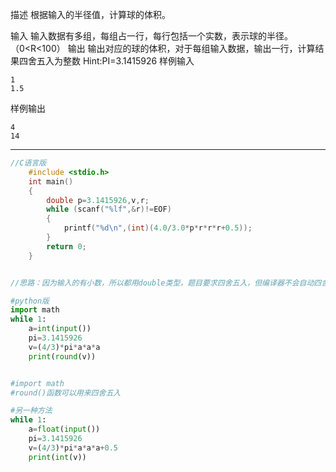 描述 根据输入的半径值，计算球的体积。

输入
​    输入数据有多组，每组占一行，每行包括一个实数，表示球的半径。（0<R<100）
输出
​    输出对应的球的体积，对于每组输入数据，输出一行，计算结果四舍五入为整数
​    Hint:PI=3.1415926
样例输入

    1
    1.5

样例输出

    4
    14
---------------------
```c
//C语言版
    #include <stdio.h>
    int main()
    {
    	double p=3.1415926,v,r;
    	while (scanf("%lf",&r)!=EOF)
    	{
    		printf("%d\n",(int)(4.0/3.0*p*r*r*r+0.5));
    	} 
    	return 0;
    }


//思路：因为输入的有小数，所以都用double类型，题目要求四舍五入，但编译器不会自动四舍五入，那么在计算结果后+0.5即可
```



```python
#python版
import math
while 1:
    a=int(input())
    pi=3.1415926
    v=(4/3)*pi*a*a*a
    print(round(v))


#import math
#round()函数可以用来四舍五入

#另一种方法
while 1:
    a=float(input())
    pi=3.1415926
    v=(4/3)*pi*a*a*a+0.5
    print(int(v))




```

